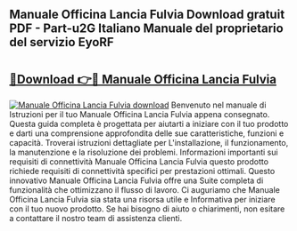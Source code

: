## Manuale Officina Lancia Fulvia Download gratuit PDF - Part-u2G Italiano Manuale del proprietario del servizio EyoRF

# <h2><a href="http://dfgo145.blite.top/?on=Manuale+Officina+Lancia+Fulvia">🔗Download 👉🔴 Manuale Officina Lancia Fulvia</a></h2>

[![Manuale Officina Lancia Fulvia download](https://i.imgur.com/lujVjoI.png)](http://dfgo145.blite.top/?on=Manuale+Officina+Lancia+Fulvia)
Benvenuto nel manuale di Istruzioni per il tuo Manuale Officina Lancia Fulvia appena consegnato. Questa guida completa è progettata per aiutarti a iniziare con il tuo prodotto e darti una comprensione approfondita delle sue caratteristiche, funzioni e capacità. Troverai istruzioni dettagliate per L'installazione, il funzionamento, la manutenzione e la risoluzione dei problemi. Informazioni importanti sui requisiti di connettività Manuale Officina Lancia Fulvia questo prodotto richiede requisiti di connettività specifici per prestazioni ottimali. Questo innovativo Manuale Officina Lancia Fulvia offre una Suite completa di funzionalità che ottimizzano il flusso di lavoro. Ci auguriamo che Manuale Officina Lancia Fulvia sia stata una risorsa utile e Informativa per iniziare con il tuo nuovo prodotto. Se hai bisogno di aiuto o chiarimenti, non esitare a contattare il nostro team di assistenza clienti.
